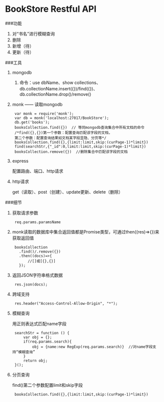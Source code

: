 

# BookStore Restful API

###功能

1. 对“书名”进行模糊查询
2. 删除
3. 新增（待） 
3. 更新（待）

###工具

1. mongodb
  
    1. 命令：use dbName、show collections、db.collectionName.insert({})/find({})、db.collectionName.drop()/remove()

2. monk —— 读取mongodb

        var monk = require('monk');
        var db = monk('localhost:27017/BookStore');
        db.get('books');
        booksCollection.find({})  // 等同mongodb查询集合中所有文档的命令
        /*find({},{})第一个参数：配置查询匹配该字段的文档，
        第二个参数：配置查询结果如文档某字段显隐、分页等*/
        booksCollection.find({},{limit:limit,skip:(curPage-1)*limit})  
        find(searchStr,{"_id":0,limit:limit,skip:(curPage-1)*limit})
        booksCollection.remove({})  //删除集合中匹配该字段的文档

3. express

    配置路由、端口、http请求

4. http请求

    get（读取）、post（创建）、update更新、delete（删除）
    
###细节

1. 获取请求参数

        req.params.paramsName
        
2. monk读取的数据库中集合返回值都是Promise类型，可通过then((res)=>{})来获取返回值

        booksCollection
          .find()/.remove({})
          .then((docs)=>{
              //[]或[{},{}]
          });

3. 返回JSON字符串格式数据

        res.json(docs); 
        
4. 跨域支持

        res.header("Access-Control-Allow-Origin", "*");
        
5. 模糊查询

    用正则表达式匹配name字段
    
        searchStr = function () {
            var obj = {};
            if(req.params.search){
                obj = {name:new RegExp(req.params.search)}  //对name字段支持“模糊查询”
            }
            return obj;
        }();
        
6. 分页查询

    find()第二个参数配置limit和skip字段
    
        booksCollection.find({},{limit:limit,skip:(curPage-1)*limit})